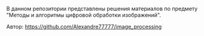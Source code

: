 В данном репозитории представлены решения материалов по предмету "Методы и алгоритмы цифровой обработки изображений".

Автор: https://github.com/Alexandre77777/image_processing
